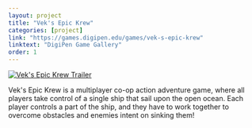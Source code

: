 ```yaml
---
layout: project
title: "Vek's Epic Krew"
categories: [project]
link: "https://games.digipen.edu/games/vek-s-epic-krew"
linktext: "DigiPen Game Gallery"
order: 1
---
```


<a href="https://www.youtube.com/watch?v=0cmthVNCA4c" target="_blank">
<img class="one" src="http://img.youtube.com/vi/0cmthVNCA4c/maxresdefault.jpg" alt="Vek's Epic Krew Trailer">
</a>

Vek's Epic Krew is a multiplayer co-op action adventure game, where all players take control of a single ship that sail upon the open ocean. Each player controls a part of the ship, and they have to work together to overcome obstacles and enemies intent on sinking them!